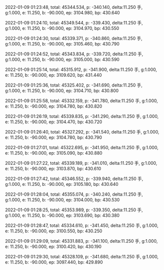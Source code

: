 2022-01-09 01:23:48, total: 45344.534, p: -340.140, delta:11.250 手, g:1.000, e: 11.250, b: -90.000, ep: 3104.980, bp: 430.640

2022-01-09 01:24:10, total: 45349.544, p: -339.430, delta:11.250 手, g:1.000, e: 11.250, b: -90.000, ep: 3104.970, bp: 430.550

2022-01-09 01:24:30, total: 45339.371, p: -340.860, delta:11.250 手, g:1.000, e: 11.250, b: -90.000, ep: 3105.460, bp: 430.790

2022-01-09 01:24:52, total: 45343.834, p: -339.720, delta:11.250 手, g:1.000, e: 11.250, b: -90.000, ep: 3105.000, bp: 430.590

2022-01-09 01:25:14, total: 45315.912, p: -341.900, delta:11.250 手, g:1.000, e: 11.250, b: -90.000, ep: 3109.620, bp: 431.440

2022-01-09 01:25:36, total: 45325.402, p: -341.690, delta:11.250 手, g:1.000, e: 11.250, b: -90.000, ep: 3104.710, bp: 430.800

2022-01-09 01:25:58, total: 45332.159, p: -341.780, delta:11.250 手, g:1.000, e: 11.250, b: -90.000, ep: 3104.780, bp: 430.820

2022-01-09 01:26:19, total: 45339.835, p: -341.290, delta:11.250 手, g:1.000, e: 11.250, b: -90.000, ep: 3104.470, bp: 430.720

2022-01-09 01:26:40, total: 45327.292, p: -341.540, delta:11.250 手, g:1.000, e: 11.250, b: -90.000, ep: 3104.780, bp: 430.790

2022-01-09 01:27:01, total: 45322.695, p: -341.950, delta:11.250 手, g:1.000, e: 11.250, b: -90.000, ep: 3105.090, bp: 430.880

2022-01-09 01:27:22, total: 45339.189, p: -341.010, delta:11.250 手, g:1.000, e: 11.250, b: -90.000, ep: 3103.870, bp: 430.610

2022-01-09 01:27:42, total: 45346.552, p: -339.940, delta:11.250 手, g:1.000, e: 11.250, b: -90.000, ep: 3105.180, bp: 430.640

2022-01-09 01:28:04, total: 45355.074, p: -340.240, delta:11.250 手, g:1.000, e: 11.250, b: -90.000, ep: 3104.000, bp: 430.530

2022-01-09 01:28:25, total: 45353.989, p: -339.350, delta:11.250 手, g:1.000, e: 11.250, b: -90.000, ep: 3103.690, bp: 430.380

2022-01-09 01:28:47, total: 45334.610, p: -341.450, delta:11.250 手, g:1.000, e: 11.250, b: -90.000, ep: 3100.550, bp: 430.250

2022-01-09 01:29:09, total: 45331.883, p: -341.100, delta:11.250 手, g:1.000, e: 11.250, b: -90.000, ep: 3100.420, bp: 430.190

2022-01-09 01:29:30, total: 45328.109, p: -341.680, delta:11.250 手, g:1.000, e: 11.250, b: -90.000, ep: 3097.440, bp: 429.890